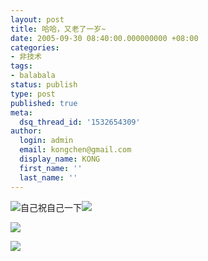 ```yaml
---
layout: post
title: 哈哈，又老了一岁~
date: 2005-09-30 08:40:00.000000000 +08:00
categories:
- 非技术
tags:
- balabala
status: publish
type: post
published: true
meta:
  dsq_thread_id: '1532654309'
author:
  login: admin
  email: kongchen@gmail.com
  display_name: KONG
  first_name: ''
  last_name: ''
---
```

![](assets/cake.gif)自己祝自己一下![](assets/cake.gif)

[![](assets/400008.gif)][0]

[][1][![](assets/200562316522188293.jpg)][2]

[][0]

[0]: http://mms.sina.com.cn/bf/cardshow/cardShow.php?cid=400
[1]: http://www.china-sms.com/vip_user/color_pic.htm
[2]: http://www.lz-haier.com/webmodel/11/epdetail_haohua.asp?ID=3542